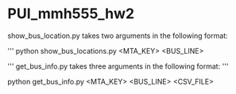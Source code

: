 # PUI_mmh555_hw2

show_bus_location.py takes two arguments in the following format:

'''
python show_bus_locations.py <MTA_KEY> <BUS_LINE>

'''
get_bus_info.py takes three arguments in the following format:
'''

python get_bus_info.py <MTA_KEY> <BUS_LINE> <CSV_FILE>
